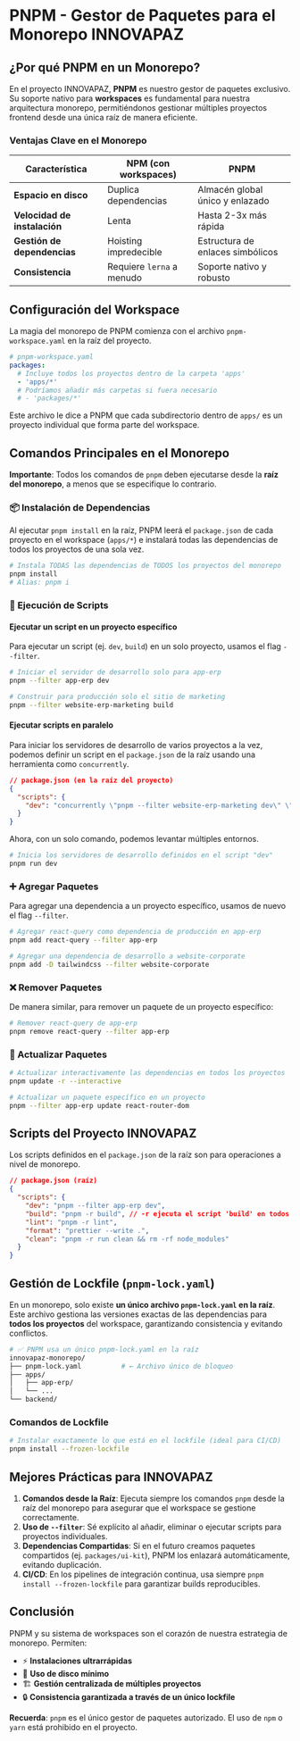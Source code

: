 # PNPM - Gestor de Paquetes para el Monorepo INNOVAPAZ

## ¿Por qué PNPM en un Monorepo?

En el proyecto INNOVAPAZ, **PNPM** es nuestro gestor de paquetes exclusivo. Su soporte nativo para **workspaces** es fundamental para nuestra arquitectura monorepo, permitiéndonos gestionar múltiples proyectos frontend desde una única raíz de manera eficiente.

### Ventajas Clave en el Monorepo

| Característica               | NPM (con workspaces)      | PNPM                             |
| ---------------------------- | ------------------------- | -------------------------------- |
| **Espacio en disco**         | Duplica dependencias      | Almacén global único y enlazado  |
| **Velocidad de instalación** | Lenta                     | Hasta 2-3x más rápida            |
| **Gestión de dependencias**  | Hoisting impredecible     | Estructura de enlaces simbólicos |
| **Consistencia**             | Requiere `lerna` a menudo | Soporte nativo y robusto         |

## Configuración del Workspace

La magia del monorepo de PNPM comienza con el archivo `pnpm-workspace.yaml` en la raíz del proyecto.

```yaml
# pnpm-workspace.yaml
packages:
  # Incluye todos los proyectos dentro de la carpeta 'apps'
  - 'apps/*'
  # Podríamos añadir más carpetas si fuera necesario
  # - 'packages/*'
```

Este archivo le dice a PNPM que cada subdirectorio dentro de `apps/` es un proyecto individual que forma parte del workspace.

## Comandos Principales en el Monorepo

**Importante**: Todos los comandos de `pnpm` deben ejecutarse desde la **raíz del monorepo**, a menos que se especifique lo contrario.

### 📦 Instalación de Dependencias

Al ejecutar `pnpm install` en la raíz, PNPM leerá el `package.json` de cada proyecto en el workspace (`apps/*`) e instalará todas las dependencias de todos los proyectos de una sola vez.

```bash
# Instala TODAS las dependencias de TODOS los proyectos del monorepo
pnpm install
# Alias: pnpm i
```

### 🚀 Ejecución de Scripts

#### Ejecutar un script en un proyecto específico

Para ejecutar un script (ej. `dev`, `build`) en un solo proyecto, usamos el flag `--filter`.

```bash
# Iniciar el servidor de desarrollo solo para app-erp
pnpm --filter app-erp dev

# Construir para producción solo el sitio de marketing
pnpm --filter website-erp-marketing build
```

#### Ejecutar scripts en paralelo

Para iniciar los servidores de desarrollo de varios proyectos a la vez, podemos definir un script en el `package.json` de la raíz usando una herramienta como `concurrently`.

```json
// package.json (en la raíz del proyecto)
{
  "scripts": {
    "dev": "concurrently \"pnpm --filter website-erp-marketing dev\" \"pnpm --filter app-erp dev\""
  }
}
```

Ahora, con un solo comando, podemos levantar múltiples entornos.

```bash
# Inicia los servidores de desarrollo definidos en el script "dev"
pnpm run dev
```

### ➕ Agregar Paquetes

Para agregar una dependencia a un proyecto específico, usamos de nuevo el flag `--filter`.

```bash
# Agregar react-query como dependencia de producción en app-erp
pnpm add react-query --filter app-erp

# Agregar una dependencia de desarrollo a website-corporate
pnpm add -D tailwindcss --filter website-corporate
```

### ❌ Remover Paquetes

De manera similar, para remover un paquete de un proyecto específico:

```bash
# Remover react-query de app-erp
pnpm remove react-query --filter app-erp
```

### 🔄 Actualizar Paquetes

```bash
# Actualizar interactivamente las dependencias en todos los proyectos
pnpm update -r --interactive

# Actualizar un paquete específico en un proyecto
pnpm --filter app-erp update react-router-dom
```

## Scripts del Proyecto INNOVAPAZ

Los scripts definidos en el `package.json` de la raíz son para operaciones a nivel de monorepo.

```json
// package.json (raíz)
{
  "scripts": {
    "dev": "pnpm --filter app-erp dev",
    "build": "pnpm -r build", // -r ejecuta el script 'build' en todos los proyectos
    "lint": "pnpm -r lint",
    "format": "prettier --write .",
    "clean": "pnpm -r run clean && rm -rf node_modules"
  }
}
```

## Gestión de Lockfile (`pnpm-lock.yaml`)

En un monorepo, solo existe **un único archivo `pnpm-lock.yaml` en la raíz**. Este archivo gestiona las versiones exactas de las dependencias para **todos los proyectos** del workspace, garantizando consistencia y evitando conflictos.

```bash
# ✅ PNPM usa un único pnpm-lock.yaml en la raíz
innovapaz-monorepo/
├── pnpm-lock.yaml          # ← Archivo único de bloqueo
├── apps/
│   ├── app-erp/
│   └── ...
└── backend/
```

### Comandos de Lockfile

```bash
# Instalar exactamente lo que está en el lockfile (ideal para CI/CD)
pnpm install --frozen-lockfile
```

## Mejores Prácticas para INNOVAPAZ

1.  **Comandos desde la Raíz**: Ejecuta siempre los comandos `pnpm` desde la raíz del monorepo para asegurar que el workspace se gestione correctamente.
2.  **Uso de `--filter`**: Sé explícito al añadir, eliminar o ejecutar scripts para proyectos individuales.
3.  **Dependencias Compartidas**: Si en el futuro creamos paquetes compartidos (ej. `packages/ui-kit`), PNPM los enlazará automáticamente, evitando duplicación.
4.  **CI/CD**: En los pipelines de integración continua, usa siempre `pnpm install --frozen-lockfile` para garantizar builds reproducibles.

## Conclusión

PNPM y su sistema de workspaces son el corazón de nuestra estrategia de monorepo. Permiten:

- ⚡ **Instalaciones ultrarrápidas**
- 💾 **Uso de disco mínimo**
- 🏗️ **Gestión centralizada de múltiples proyectos**
- 🔒 **Consistencia garantizada a través de un único lockfile**

**Recuerda**: `pnpm` es el único gestor de paquetes autorizado. El uso de `npm` o `yarn` está prohibido en el proyecto.
